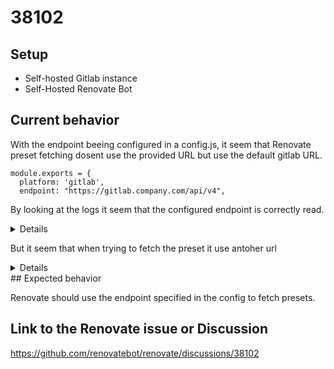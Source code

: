 # 38102


## Setup

- Self-hosted Gitlab instance
- Self-Hosted Renovate Bot

## Current behavior
With the endpoint beeing configured in a config.js, it seem that Renovate preset fetching dosent use the provided URL but use the default gitlab URL.

```
module.exports = {
  platform: 'gitlab',
  endpoint: "https://gitlab.company.com/api/v4",

```

By looking at the logs it seem that the configured endpoint is correctly read.

<details>
```
DEBUG: Combined config
       "config": {
         "platform": "gitlab",
         "endpoint": "https://gitlab.company.com/api/v4",
         "token": "***********",
         "hostRules": [
           {
             "matchHost": "gitlab.company.com",
             "hostType": "gitlab",
             "token": "***********"
           }
         ],
...
       }
```
</details>

But it seem that when trying to fetch the preset it use antoher url

<details>
```
DEBUG: Repository config (repository=company/development/devops/containers-images/cicd/layer-0)
       "fileName": "renovate.json",
       "config": {"extends": ["gitlab>company/development/devops/tooling/renovate-configuration"]}
DEBUG: Repo is onboarded (repository=company/development/devops/containers-images/cicd/layer-0)
DEBUG: migrateAndValidate() (repository=company/development/devops/containers-images/cicd/layer-0)
DEBUG: No config migration necessary (repository=development/devops/containers-images/cicd/layer-0)
DEBUG: hostRules: no authentication for gitlab.com (repository=development/devops/containers-images/cicd/layer-0)
DEBUG: Using queue: host=gitlab.com, concurrency=16 (repository=development/devops/containers-images/cicd/layer-0)
DEBUG: GET https://gitlab.com/api/v4/projects/company%2Fdevelopment%2Fdevops%2Ftooling%2Frenovate-configuration = (code=ERR_NON_2XX_3XX_RESPONSE, statusCode=404 retryCount=0, duration=196) (repository=company/development/devops/containers-images/cicd/layer-0)
DEBUG: GitLab API 404 (repository=company/development/devops/containers-images/cicd/layer-0)
```

</details>
## Expected behavior

Renovate should use the endpoint specified in the config to fetch presets.

## Link to the Renovate issue or Discussion
https://github.com/renovatebot/renovate/discussions/38102
